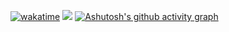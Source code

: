 [![wakatime](https://wakatime.com/badge/user/a2d785d3-a26c-467b-9112-333ba2bee9e8.svg?style=for-the-badge)](https://wakatime.com/@a2d785d3-a26c-467b-9112-333ba2bee9e8)
![](https://github-readme-stats.vercel.app/api?username=NIANIANKNIA&show_icons=true&theme=dark&count_private=true)
[![Ashutosh's github activity graph](https://github-readme-activity-graph.cyclic.app/graph?username=NIANIANKNIA&theme=react-dark)](https://github.com/NIANIANKNIA)

